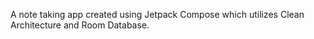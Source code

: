 A note taking app created using Jetpack Compose which utilizes Clean Architecture and Room Database.
